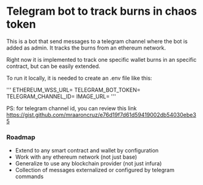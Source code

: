 # Telegram bot to track burns in chaos token

This is a bot that send messages to a telegram channel where the bot is added as admin. It tracks the burns from an ethereum network.

Right now it is implemented to track one specific wallet burns in an specific contract, but can be easily extended.

To run it locally, it is needed to create an .env file like this:

'''
ETHEREUM_WSS_URL=<wss url to project>
TELEGRAM_BOT_TOKEN=<token from bot father in telegram>
TELEGRAM_CHANNEL_ID=<channel id in telegram>
IMAGE_URL=<url to an image to include in the message>
'''

PS: for telegram channel id, you can review this link https://gist.github.com/mraaroncruz/e76d19f7d61d59419002db54030ebe35

### Roadmap

- Extend to any smart contract and wallet by configuration
- Work with any ethereum network (not just base)
- Generalize to use any blockchain provider (not just infura)
- Collection of messages externalized or configured by telegram commands

